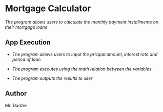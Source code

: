 # Mortgage Calculator
*The program allows users to calculate the monthly payment installments on their mortgage loans*

## App Execution

- *The program allows users to input the pricipal amount, interest rate and period of loan*


- *The program executes using the math relation between the variables*


- *The program outputs the results to user*

## Author
Mr. Dadzie